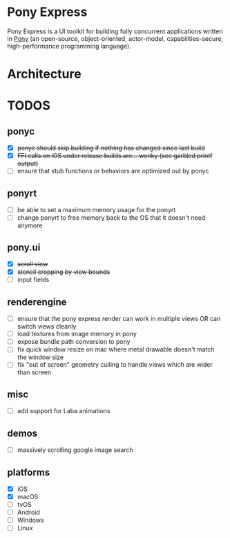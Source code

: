 # Pony Express

Pony Express is a UI toolkit for building fully concurrent applications written in [Pony](https://www.ponylang.io) (an open-source, object-oriented, actor-model, capabilities-secure, high-performance programming language).

# Architecture




# TODOS

## ponyc

* [x] ~~ponyc should skip building if nothing has changed since last build~~
* [x] ~~FFI calls on iOS under release builds are... wonky (see garbled printf output)~~
* [ ] ensure that stub functions or behaviors are optimized out by ponyc

## ponyrt

* [ ] be able to set a maximum memory usage for the ponyrt
* [ ] change ponyrt to free memory back to the OS that it doesn't need anymore

## pony.ui

* [x] ~~scroll view~~
* [x] ~~stencil cropping by view bounds~~
* [ ] input fields

## renderengine

* [ ] ensure that the pony express render can work in multiple views OR can switch views cleanly
* [ ] load textures from image memory in pony
* [ ] expose bundle path conversion to pony
* [ ] fix quick window resize on mac where metal drawable doesn't match the window size
* [ ] fix "out of screen" geometry culling to handle views which are wider than screen

## misc

* [ ] add support for Laba animations

## demos

* [ ] massively scrolling google image search

## platforms

* [x] iOS
* [x] macOS
* [ ] tvOS
* [ ] Android
* [ ] Windows
* [ ] Linux